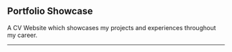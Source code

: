 ## Portfolio Showcase
A CV Website which showcases my projects and experiences throughout my career.

---
